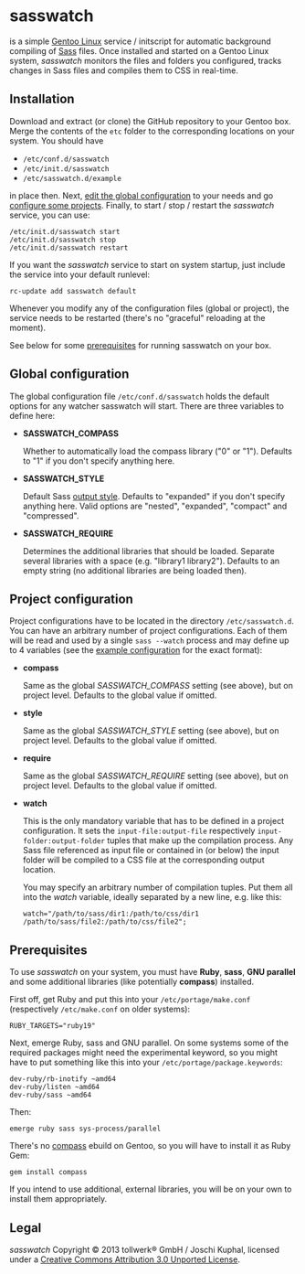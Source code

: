 sasswatch
=========

is a simple [Gentoo Linux](http://www.gentoo.org) service / initscript for automatic background compiling of [Sass](http://sass-lang.com) files. Once installed and started on a Gentoo Linux system, *sasswatch* monitors the files and folders you configured, tracks changes in Sass files and compiles them to CSS in real-time.


Installation
------------  

Download and extract (or clone) the GitHub repository to your Gentoo box. Merge the contents of the `etc` folder to the corresponding locations on your system. You should have

*	`/etc/conf.d/sasswatch`
*	`/etc/init.d/sasswatch`
*	`/etc/sasswatch.d/example`

in place then. Next, [edit the global configuration](#global-configuration) to your needs and go [configure some projects](#project-configuration). Finally, to start / stop / restart the *sasswatch* service, you can use:

	/etc/init.d/sasswatch start
	/etc/init.d/sasswatch stop
	/etc/init.d/sasswatch restart

If you want the *sasswatch* service to start on system startup, just include the service into your default runlevel:

	rc-update add sasswatch default  

Whenever you modify any of the configuration files (global or project), the service needs to be restarted (there's no "graceful" reloading at the moment).

See below for some [prerequisites](#prerequisites) for running sasswatch on your box.


Global configuration
--------------------

The global configuration file `/etc/conf.d/sasswatch` holds the default options for any watcher sasswatch will start. There are three variables to define here:
	
*	**SASSWATCH_COMPASS**

	Whether to automatically load the compass library ("0" or "1"). Defaults to "1" if you don't specify anything here.
	
*	**SASSWATCH_STYLE**

	Default Sass [output style](http://sass-lang.com/docs/yardoc/file.SASS_REFERENCE.html#output_style). Defaults to "expanded" if you don't specify anything here. Valid options are "nested", "expanded", "compact" and "compressed".
	
*	**SASSWATCH_REQUIRE**

	Determines the additional libraries that should be loaded. Separate several libraries with a space (e.g. "library1 library2"). Defaults to an empty string (no additional libraries are being loaded then). 


Project configuration
---------------------

Project configurations have to be located in the directory `/etc/sasswatch.d`. You can have an arbitrary number of project configurations. Each of them will be read and used by a single `sass --watch` process and may define up to 4 variables (see the [example configuration](https://github.com/tollwerk/sasswatch/blob/master/etc/sasswatch.d/example) for the exact format):

*	**compass**

	Same as the global *SASSWATCH_COMPASS* setting (see above), but on project level. Defaults to the global value if omitted. 

*	**style**

	Same as the global *SASSWATCH_STYLE* setting (see above), but on project level. Defaults to the global value if omitted.
	
*	**require**

	Same as the global *SASSWATCH_REQUIRE* setting (see above), but on project level. Defaults to the global value if omitted.

*	**watch**

	This is the only mandatory variable that has to be defined in a project configuration. It sets the `input-file:output-file` respectively `input-folder:output-folder` tuples that make up the compilation process. Any Sass file referenced as input file or contained in (or below) the input folder will be compiled to a CSS file at the corresponding output location.
	
	You may specify an arbitrary number of compilation tuples. Put them all into the *watch* variable, ideally separated by a new line, e.g. like this:
	
		watch="/path/to/sass/dir1:/path/to/css/dir1
		/path/to/sass/file2:/path/to/css/file2"; 
		

Prerequisites
-------------

To use *sasswatch* on your system, you must have **Ruby**, **sass**, **GNU parallel** and some additional libraries (like potentially **compass**) installed.

First off, get Ruby and put this into your `/etc/portage/make.conf` (respectively `/etc/make.conf` on older systems):

	RUBY_TARGETS="ruby19"
	
Next, emerge Ruby, sass and GNU parallel. On some systems some of the required packages might need the experimental keyword, so you might have to put something like this into your `/etc/portage/package.keywords`:

	dev-ruby/rb-inotify ~amd64
	dev-ruby/listen ~amd64
	dev-ruby/sass ~amd64

Then:

	emerge ruby sass sys-process/parallel

There's no [compass](http://compass-style.org) ebuild on Gentoo, so you will have to install it as Ruby Gem:

	gem install compass
	
If you intend to use additional, external libraries, you will be on your own to install them appropriately.


Legal
-----
*sasswatch* Copyright © 2013 tollwerk® GmbH / Joschi Kuphal, licensed under a [Creative Commons Attribution 3.0 Unported License](http://creativecommons.org/licenses/by/3.0/).